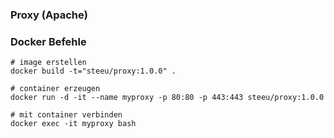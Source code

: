### Proxy (Apache)

### Docker Befehle
```
# image erstellen
docker build -t="steeu/proxy:1.0.0" .

# container erzeugen
docker run -d -it --name myproxy -p 80:80 -p 443:443 steeu/proxy:1.0.0

# mit container verbinden
docker exec -it myproxy bash
```
